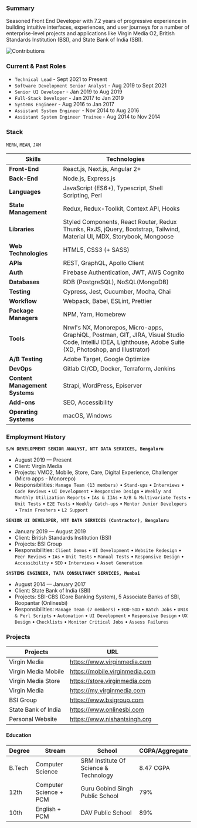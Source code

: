 ### Summary

Seasoned Front End Developer with 7.2 years of progressive experience in building intuitive interfaces, experiences, and user journeys for a number of enterprise-level projects and applications like Virgin Media O2, British Standards Institution (BSI), and State Bank of India (SBI).

![Contributions](https://github-readme-stats.vercel.app/api?username=nsdotorg&show_icons=true&theme=merko)

### Current & Past Roles

- `Technical Lead` - Sept 2021 to Present
- `Software Development Senior Analyst` - Aug 2019 to Sept 2021
- `Senior UI Developer` - Jan 2019 to Aug 2019
- `Full-Stack Developer` - Jan 2017 to Jan 2019
- `Systems Engineer` - Aug 2016 to Jan 2017
- `Assistant System Engineer` - Nov 2014 to Aug 2016
- `Assistant System Engineer Trainee` - Aug 2014 to Nov 2014

### Stack

`MERN`, `MEAN`, `JAM`

| Skills                         | Technologies                                                                                                                                                |
| ------------------------------ | ----------------------------------------------------------------------------------------------------------------------------------------------------------- |
| **Front-End**                  | React.js, Next.js, Angular 2+                                                                                                                               |
| **Back-End**                   | Node.js, Express.js                                                                                                                                         |
| **Languages**                  | JavaScript (ES6+), Typescript, Shell Scripting, Perl                                                                                                        |
| **State Management**           | Redux, Redux-Toolkit, Context API, Hooks                                                                                                                    |
| **Libraries**                  | Styled Components, React Router, Redux Thunks, RxJS, jQuery, Bootstrap, Tailwind, Material UI, MDX, Storybook, Mongoose                                     |
| **Web Technologies**           | HTML5, CSS3 (+ SASS)                                                                                                                                        |
| **APIs**                       | REST, GraphQL, Apollo Client                                                                                                                                |
| **Auth**                       | Firebase Authentication, JWT, AWS Cognito                                                                                                                   |
| **Databases**                  | RDB (PostgreSQL), NoSQL(MongoDB)                                                                                                                            |
| **Testing**                    | Cypress, Jest, Cucumber, Mocha, Chai                                                                                                                        |
| **Workflow**                   | Webpack, Babel, ESLint, Prettier                                                                                                                            |
| **Package Managers**           | NPM, Yarn, Homebrew                                                                                                                                         |
| **Tools**                      | Nrwl's NX, Monorepos, Micro-apps, GraphiQL, Postman, GIT, JIRA, Visual Studio Code, IntelliJ IDEA, Lighthouse, Adobe Suite (XD, Photoshop, and Illustrator) |
| **A/B Testing**                | Adobe Target, Google Optimize                                                                                                                               |
| **DevOps**                     | Gitlab CI/CD, Docker, Terraform, Jenkins                                                                                                                    |
| **Content Management Systems** | Strapi, WordPress, Episerver                                                                                                                                |
| **Add-ons**                    | SEO, Accessibility                                                                                                                                          |
| **Operating Systems**          | macOS, Windows                                                                                                                                              |

### Employment History

**`S/W DEVELOPMENT SENIOR ANALYST, NTT DATA SERVICES, Bengaluru`**

- August 2019 — Present
- Client: Virgin Media
- Projects: VMO2, Mobile, Store, Care, Digital Experience, Challenger (Micro apps - Monorepo)
- Responsibilities: `Manage Team (13 members)` • `Stand-ups` • `Interviews` • `Code Reviews` • `UI Development` • `Responsive Design` • `Weekly and Monthly Utilization Reports` • `IAs & IIAs` • `A/B & Multivariate Tests` • `Unit Tests` • `E2E Tests` • `Weekly Catch-ups` • `Mentor Junior Developers` • `Train Freshers` • `L2 Support`

**`SENIOR UI DEVELOPER, NTT DATA SERVICES (Contractor), Bengaluru`**

- January 2019 — August 2019
- Client: British Standards Institution (BSI)
- Projects: BSI Group
- Responsibilities: `Client Demos` • `UI Development` • `Website Redesign` • `Peer Reviews` • `IAs` • `Unit Tests` • `Manual Tests` • `Responsive Design` • `Accessibility` • `SEO` • `Interviews` • `Asset Generation`

**`SYSTEMS ENGINEER, TATA CONSULTANCY SERVICES, Mumbai`**

- August 2014 — January 2017
- Client: State Bank of India (SBI)
- Projects: SBI-CBS (Core Banking System), 5 Associate Banks of SBI, Roopantar (Onlinesbi)
- Responsibilities: `Manage Team (7 members)` • `EOD-SOD` • `Batch Jobs` • `UNIX & Perl Scripts` • `Automation` • `UI Development` • `Responsive Design` • `UX Design` • `Checklists` • `Monitor Critical Jobs` • `Assess Failures`

### Projects

| Projects            | URL                            |
| ------------------- | ------------------------------ |
| Virgin Media        | https://www.virginmedia.com    |
| Virgin Media Mobile | https://mobile.virginmedia.com |
| Virgin Media Store  | https://store.virginmedia.com  |
| Virgin Media        | https://my.virginmedia.com     |
| BSI Group           | https://www.bsigroup.com       |
| State Bank of India | https://www.onlinesbi.com      |
| Personal Website    | https://www.nishantsingh.org   |

#### Education

| Degree | Stream                 | School                                | CGPA/Aggregate |
| ------ | ---------------------- | ------------------------------------- | -------------- |
| B.Tech | Computer Science       | SRM Institute Of Science & Technology | 8.47 CGPA      |
| 12th   | Computer Science + PCM | Guru Gobind Singh Public School       | 79%            |
| 10th   | English + PCM          | DAV Public School                     | 89%            |
